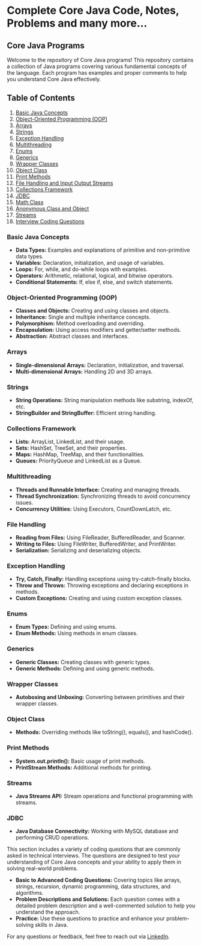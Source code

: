 # Complete Core Java Code, Notes, Problems and many more...

## Core Java Programs

Welcome to the repository of Core Java programs! This repository contains a collection of Java programs covering various fundamental concepts of the language. Each program has examples and proper comments to help you understand Core Java effectively.

## Table of Contents

1. [Basic Java Concepts](https://github.com/mayurdehade/Core_Java/tree/main/Code/javabasic)
2. [Object-Oriented Programming (OOP)](https://github.com/mayurdehade/Core_Java/tree/main/Code/oop)
3. [Arrays](https://github.com/mayurdehade/Core_Java/tree/main/Code/array)
4. [Strings](https://github.com/mayurdehade/Core_Java/tree/main/Code/strings)
5. [Exception Handling](https://github.com/mayurdehade/Core_Java/tree/main/Code/exceptionhandling)
6. [Multithreading](https://github.com/mayurdehade/Core_Java/tree/main/Code/multithreading)
7. [Enums](https://github.com/mayurdehade/Core_Java/tree/main/Code/enumeration)
8. [Generics](https://github.com/mayurdehade/Core_Java/tree/main/Code/generics)
9. [Wrapper Classes](https://github.com/mayurdehade/Core_Java/tree/main/Code/wrapperclasses)
10. [Object Class](https://github.com/mayurdehade/Core_Java/tree/main/Code/objectclass)
11. [Print Methods](https://github.com/mayurdehade/Core_Java/tree/main/Code/printmethods)
12. [File Handling and Input Output Streams](https://github.com/mayurdehade/Core_Java/tree/main/Code/inputoutput)
13. [Collections Framework](https://github.com/mayurdehade/Core_Java/tree/main/Code/collections)
14. [JDBC](https://github.com/mayurdehade/Core_Java/tree/main/Code/jdbc)
15. [Math Class](https://github.com/mayurdehade/Core_Java/tree/main/Code/mathclass)
16. [Anonymous Class and Object](https://github.com/mayurdehade/Core_Java/tree/main/Code/anonymous)
17. [Streams](https://github.com/mayurdehade/Core_Java/tree/main/Code/stream)
18. [Interview Coding Questions](https://github.com/mayurdehade/Core_Java/tree/main/Interview_Code)


### Basic Java Concepts

- **Data Types:** Examples and explanations of primitive and non-primitive data types.
- **Variables:** Declaration, initialization, and usage of variables.
- **Loops:** For, while, and do-while loops with examples.
- **Operators:** Arithmetic, relational, logical, and bitwise operators.
- **Conditional Statements:** If, else if, else, and switch statements.

### Object-Oriented Programming (OOP)

- **Classes and Objects:** Creating and using classes and objects.
- **Inheritance:** Single and multiple inheritance concepts.
- **Polymorphism:** Method overloading and overriding.
- **Encapsulation:** Using access modifiers and getter/setter methods.
- **Abstraction:** Abstract classes and interfaces.

### Arrays

- **Single-dimensional Arrays:** Declaration, initialization, and traversal.
- **Multi-dimensional Arrays:** Handling 2D and 3D arrays.

### Strings

- **String Operations:** String manipulation methods like substring, indexOf, etc.
- **StringBuilder and StringBuffer:** Efficient string handling.

### Collections Framework

- **Lists:** ArrayList, LinkedList, and their usage.
- **Sets:** HashSet, TreeSet, and their properties.
- **Maps:** HashMap, TreeMap, and their functionalities.
- **Queues:** PriorityQueue and LinkedList as a Queue.

### Multithreading

- **Threads and Runnable Interface:** Creating and managing threads.
- **Thread Synchronization:** Synchronizing threads to avoid concurrency issues.
- **Concurrency Utilities:** Using Executors, CountDownLatch, etc.

### File Handling

- **Reading from Files:** Using FileReader, BufferedReader, and Scanner.
- **Writing to Files:** Using FileWriter, BufferedWriter, and PrintWriter.
- **Serialization:** Serializing and deserializing objects.

### Exception Handling

- **Try, Catch, Finally:** Handling exceptions using try-catch-finally blocks.
- **Throw and Throws:** Throwing exceptions and declaring exceptions in methods.
- **Custom Exceptions:** Creating and using custom exception classes.

### Enums

- **Enum Types:** Defining and using enums.
- **Enum Methods:** Using methods in enum classes.

### Generics

- **Generic Classes:** Creating classes with generic types.
- **Generic Methods:** Defining and using generic methods.

### Wrapper Classes

- **Autoboxing and Unboxing:** Converting between primitives and their wrapper classes.

### Object Class

- **Methods:** Overriding methods like toString(), equals(), and hashCode().

### Print Methods

- **System.out.println():** Basic usage of print methods.
- **PrintStream Methods:** Additional methods for printing.

### Streams

- **Java Streams API:** Stream operations and functional programming with streams.

### JDBC

- **Java Database Connectivity:** Working with MySQL database and performing CRUD operations.

This section includes a variety of coding questions that are commonly asked in technical interviews. The questions are designed to test your understanding of Core Java concepts and your ability to apply them in solving real-world problems.

- **Basic to Advanced Coding Questions:** Covering topics like arrays, strings, recursion, dynamic programming, data structures, and algorithms.
- **Problem Descriptions and Solutions:** Each question comes with a detailed problem description and a well-commented solution to help you understand the approach.
- **Practice:** Use these questions to practice and enhance your problem-solving skills in Java.



For any questions or feedback, feel free to reach out via [LinkedIn](https://www.linkedin.com/in/mayurdehade/).
